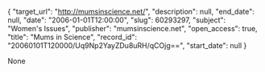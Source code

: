 {
  "target_url": "http://mumsinscience.net/", 
  "description": null, 
  "end_date": null, 
  "date": "2006-01-01T12:00:00", 
  "slug": 60293297, 
  "subject": "Women's Issues", 
  "publisher": "mumsinscience.net", 
  "open_access": true, 
  "title": "Mums in Science", 
  "record_id": "20060101T120000/Uq9Np2YayZDu8uRH/qCOjg==", 
  "start_date": null
}

None